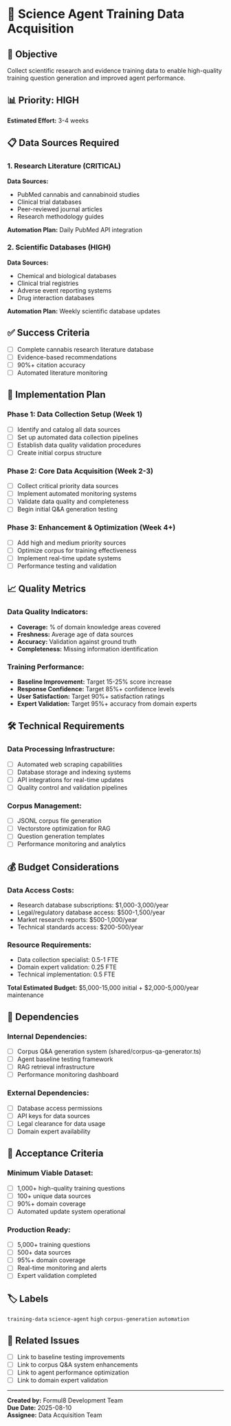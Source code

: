 # 🔬 Science Agent Training Data Acquisition

## 🎯 Objective
Collect scientific research and evidence training data to enable high-quality training question generation and improved agent performance.

## 📊 Priority: HIGH
**Estimated Effort:** 3-4 weeks

## 📋 Data Sources Required


### 1. Research Literature (CRITICAL)

**Data Sources:**
- PubMed cannabis and cannabinoid studies
- Clinical trial databases
- Peer-reviewed journal articles
- Research methodology guides

**Automation Plan:** Daily PubMed API integration


### 2. Scientific Databases (HIGH)

**Data Sources:**
- Chemical and biological databases
- Clinical trial registries
- Adverse event reporting systems
- Drug interaction databases

**Automation Plan:** Weekly scientific database updates


## ✅ Success Criteria

- [ ] Complete cannabis research literature database
- [ ] Evidence-based recommendations
- [ ] 90%+ citation accuracy
- [ ] Automated literature monitoring

## 🔄 Implementation Plan

### Phase 1: Data Collection Setup (Week 1)
- [ ] Identify and catalog all data sources
- [ ] Set up automated data collection pipelines
- [ ] Establish data quality validation procedures
- [ ] Create initial corpus structure

### Phase 2: Core Data Acquisition (Week 2-3)
- [ ] Collect critical priority data sources
- [ ] Implement automated monitoring systems
- [ ] Validate data quality and completeness
- [ ] Begin initial Q&A generation testing

### Phase 3: Enhancement & Optimization (Week 4+)
- [ ] Add high and medium priority sources
- [ ] Optimize corpus for training effectiveness
- [ ] Implement real-time update systems
- [ ] Performance testing and validation

## 📈 Quality Metrics

### Data Quality Indicators:
- **Coverage:** % of domain knowledge areas covered
- **Freshness:** Average age of data sources
- **Accuracy:** Validation against ground truth
- **Completeness:** Missing information identification

### Training Performance:
- **Baseline Improvement:** Target 15-25% score increase
- **Response Confidence:** Target 85%+ confidence levels
- **User Satisfaction:** Target 90%+ satisfaction ratings
- **Expert Validation:** Target 95%+ accuracy from domain experts

## 🛠️ Technical Requirements

### Data Processing Infrastructure:
- [ ] Automated web scraping capabilities
- [ ] Database storage and indexing systems
- [ ] API integrations for real-time updates
- [ ] Quality control and validation pipelines

### Corpus Management:
- [ ] JSONL corpus file generation
- [ ] Vectorstore optimization for RAG
- [ ] Question generation templates
- [ ] Performance monitoring and analytics

## 💰 Budget Considerations

### Data Access Costs:
- Research database subscriptions: $1,000-3,000/year
- Legal/regulatory database access: $500-1,500/year
- Market research reports: $500-1,000/year
- Technical standards access: $200-500/year

### Resource Requirements:
- Data collection specialist: 0.5-1 FTE
- Domain expert validation: 0.25 FTE
- Technical implementation: 0.5 FTE

**Total Estimated Budget:** $5,000-15,000 initial + $2,000-5,000/year maintenance

## 🔗 Dependencies

### Internal Dependencies:
- [ ] Corpus Q&A generation system (shared/corpus-qa-generator.ts)
- [ ] Agent baseline testing framework
- [ ] RAG retrieval infrastructure
- [ ] Performance monitoring dashboard

### External Dependencies:
- [ ] Database access permissions
- [ ] API keys for data sources
- [ ] Legal clearance for data usage
- [ ] Domain expert availability

## 📝 Acceptance Criteria

### Minimum Viable Dataset:
- [ ] 1,000+ high-quality training questions
- [ ] 100+ unique data sources
- [ ] 90%+ domain coverage
- [ ] Automated update system operational

### Production Ready:
- [ ] 5,000+ training questions
- [ ] 500+ data sources
- [ ] 95%+ domain coverage
- [ ] Real-time monitoring and alerts
- [ ] Expert validation completed

## 🏷️ Labels
`training-data` `science-agent` `high` `corpus-generation` `automation`

## 🔄 Related Issues
- [ ] Link to baseline testing improvements
- [ ] Link to corpus Q&A system enhancements
- [ ] Link to agent performance optimization
- [ ] Link to domain expert validation

---

**Created by:** Formul8 Development Team  
**Due Date:** 2025-08-10  
**Assignee:** Data Acquisition Team
